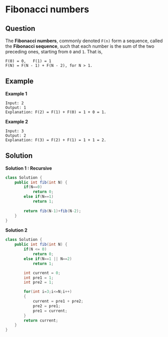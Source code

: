 # Fibonacci numbers

## Question

The **Fibonacci numbers**, commonly denoted ``F(n)`` form a sequence, called the **Fibonacci sequence**, such that each number is the sum of the two preceding ones, starting from `0` and `1`. That is,

```
F(0) = 0,   F(1) = 1
F(N) = F(N - 1) + F(N - 2), for N > 1.
```


## Example

**Example 1**
```
Input: 2
Output: 1
Explanation: F(2) = F(1) + F(0) = 1 + 0 = 1.
```



**Example 2**
```
Input: 3
Output: 2
Explanation: F(3) = F(2) + F(1) = 1 + 1 = 2.
```

## Solution

**Solution 1 : Recursive**

```java
class Solution {
    public int fib(int N) {
        if(N==0)
            return 0;
        else if(N==1)
            return 1;
        
        return fib(N-1)+fib(N-2);
    }
}
```

**Solution 2**

```java
class Solution {
    public int fib(int N) {
        if(N <= 0)
            return 0;
        else if(N==1 || N==2)
            return 1;

        int current = 0;
        int pre1 = 1;
        int pre2 = 1;

        for(int i=3;i<=N;i++)
        {
            current = pre1 + pre2;
            pre2 = pre1;
            pre1 = current;
        }
        return current;
    }
}
```
